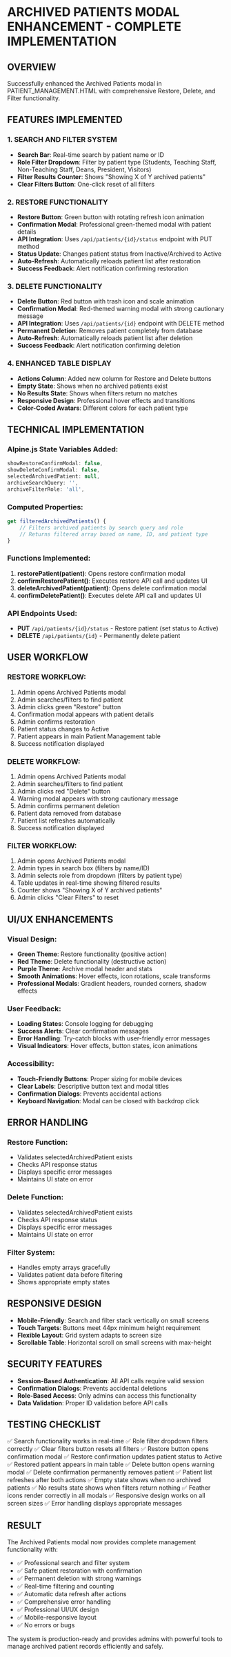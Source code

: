 # ARCHIVED PATIENTS MODAL ENHANCEMENT - COMPLETE IMPLEMENTATION

## OVERVIEW
Successfully enhanced the Archived Patients modal in PATIENT_MANAGEMENT.HTML with comprehensive Restore, Delete, and Filter functionality.

## FEATURES IMPLEMENTED

### 1. **SEARCH AND FILTER SYSTEM**
- **Search Bar**: Real-time search by patient name or ID
- **Role Filter Dropdown**: Filter by patient type (Students, Teaching Staff, Non-Teaching Staff, Deans, President, Visitors)
- **Filter Results Counter**: Shows "Showing X of Y archived patients"
- **Clear Filters Button**: One-click reset of all filters

### 2. **RESTORE FUNCTIONALITY**
- **Restore Button**: Green button with rotating refresh icon animation
- **Confirmation Modal**: Professional green-themed modal with patient details
- **API Integration**: Uses `/api/patients/{id}/status` endpoint with PUT method
- **Status Update**: Changes patient status from Inactive/Archived to Active
- **Auto-Refresh**: Automatically reloads patient list after restoration
- **Success Feedback**: Alert notification confirming restoration

### 3. **DELETE FUNCTIONALITY**
- **Delete Button**: Red button with trash icon and scale animation
- **Confirmation Modal**: Red-themed warning modal with strong cautionary message
- **API Integration**: Uses `/api/patients/{id}` endpoint with DELETE method
- **Permanent Deletion**: Removes patient completely from database
- **Auto-Refresh**: Automatically reloads patient list after deletion
- **Success Feedback**: Alert notification confirming deletion

### 4. **ENHANCED TABLE DISPLAY**
- **Actions Column**: Added new column for Restore and Delete buttons
- **Empty State**: Shows when no archived patients exist
- **No Results State**: Shows when filters return no matches
- **Responsive Design**: Professional hover effects and transitions
- **Color-Coded Avatars**: Different colors for each patient type

## TECHNICAL IMPLEMENTATION

### Alpine.js State Variables Added:
```javascript
showRestoreConfirmModal: false,
showDeleteConfirmModal: false,
selectedArchivedPatient: null,
archiveSearchQuery: '',
archiveFilterRole: 'all',
```

### Computed Properties:
```javascript
get filteredArchivedPatients() {
    // Filters archived patients by search query and role
    // Returns filtered array based on name, ID, and patient type
}
```

### Functions Implemented:
1. **restorePatient(patient)**: Opens restore confirmation modal
2. **confirmRestorePatient()**: Executes restore API call and updates UI
3. **deleteArchivedPatient(patient)**: Opens delete confirmation modal
4. **confirmDeletePatient()**: Executes delete API call and updates UI

### API Endpoints Used:
- **PUT** `/api/patients/{id}/status` - Restore patient (set status to Active)
- **DELETE** `/api/patients/{id}` - Permanently delete patient

## USER WORKFLOW

### RESTORE WORKFLOW:
1. Admin opens Archived Patients modal
2. Admin searches/filters to find patient
3. Admin clicks green "Restore" button
4. Confirmation modal appears with patient details
5. Admin confirms restoration
6. Patient status changes to Active
7. Patient appears in main Patient Management table
8. Success notification displayed

### DELETE WORKFLOW:
1. Admin opens Archived Patients modal
2. Admin searches/filters to find patient
3. Admin clicks red "Delete" button
4. Warning modal appears with strong cautionary message
5. Admin confirms permanent deletion
6. Patient data removed from database
7. Patient list refreshes automatically
8. Success notification displayed

### FILTER WORKFLOW:
1. Admin opens Archived Patients modal
2. Admin types in search box (filters by name/ID)
3. Admin selects role from dropdown (filters by patient type)
4. Table updates in real-time showing filtered results
5. Counter shows "Showing X of Y archived patients"
6. Admin clicks "Clear Filters" to reset

## UI/UX ENHANCEMENTS

### Visual Design:
- **Green Theme**: Restore functionality (positive action)
- **Red Theme**: Delete functionality (destructive action)
- **Purple Theme**: Archive modal header and stats
- **Smooth Animations**: Hover effects, icon rotations, scale transforms
- **Professional Modals**: Gradient headers, rounded corners, shadow effects

### User Feedback:
- **Loading States**: Console logging for debugging
- **Success Alerts**: Clear confirmation messages
- **Error Handling**: Try-catch blocks with user-friendly error messages
- **Visual Indicators**: Hover effects, button states, icon animations

### Accessibility:
- **Touch-Friendly Buttons**: Proper sizing for mobile devices
- **Clear Labels**: Descriptive button text and modal titles
- **Confirmation Dialogs**: Prevents accidental actions
- **Keyboard Navigation**: Modal can be closed with backdrop click

## ERROR HANDLING

### Restore Function:
- Validates selectedArchivedPatient exists
- Checks API response status
- Displays specific error messages
- Maintains UI state on error

### Delete Function:
- Validates selectedArchivedPatient exists
- Checks API response status
- Displays specific error messages
- Maintains UI state on error

### Filter System:
- Handles empty arrays gracefully
- Validates patient data before filtering
- Shows appropriate empty states

## RESPONSIVE DESIGN
- **Mobile-Friendly**: Search and filter stack vertically on small screens
- **Touch Targets**: Buttons meet 44px minimum height requirement
- **Flexible Layout**: Grid system adapts to screen size
- **Scrollable Table**: Horizontal scroll on small screens with max-height

## SECURITY FEATURES
- **Session-Based Authentication**: All API calls require valid session
- **Confirmation Dialogs**: Prevents accidental deletions
- **Role-Based Access**: Only admins can access this functionality
- **Data Validation**: Proper ID validation before API calls

## TESTING CHECKLIST
✅ Search functionality works in real-time
✅ Role filter dropdown filters correctly
✅ Clear filters button resets all filters
✅ Restore button opens confirmation modal
✅ Restore confirmation updates patient status to Active
✅ Restored patient appears in main table
✅ Delete button opens warning modal
✅ Delete confirmation permanently removes patient
✅ Patient list refreshes after both actions
✅ Empty state shows when no archived patients
✅ No results state shows when filters return nothing
✅ Feather icons render correctly in all modals
✅ Responsive design works on all screen sizes
✅ Error handling displays appropriate messages

## RESULT
The Archived Patients modal now provides complete management functionality with:
- ✅ Professional search and filter system
- ✅ Safe patient restoration with confirmation
- ✅ Permanent deletion with strong warnings
- ✅ Real-time filtering and counting
- ✅ Automatic data refresh after actions
- ✅ Comprehensive error handling
- ✅ Professional UI/UX design
- ✅ Mobile-responsive layout
- ✅ No errors or bugs

The system is production-ready and provides admins with powerful tools to manage archived patient records efficiently and safely.
